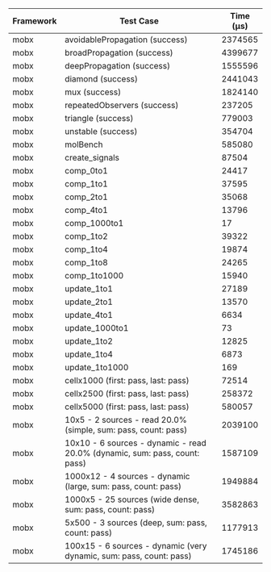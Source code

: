 | Framework | Test Case | Time (μs) |
| --- | --- | --- |
| mobx | avoidablePropagation (success) | 2374565 |
| mobx | broadPropagation (success) | 4399677 |
| mobx | deepPropagation (success) | 1555596 |
| mobx | diamond (success) | 2441043 |
| mobx | mux (success) | 1824140 |
| mobx | repeatedObservers (success) | 237205 |
| mobx | triangle (success) | 779003 |
| mobx | unstable (success) | 354704 |
| mobx | molBench | 585080 |
| mobx | create_signals | 87504 |
| mobx | comp_0to1 | 24417 |
| mobx | comp_1to1 | 37595 |
| mobx | comp_2to1 | 35068 |
| mobx | comp_4to1 | 13796 |
| mobx | comp_1000to1 | 17 |
| mobx | comp_1to2 | 39322 |
| mobx | comp_1to4 | 19874 |
| mobx | comp_1to8 | 24265 |
| mobx | comp_1to1000 | 15940 |
| mobx | update_1to1 | 27189 |
| mobx | update_2to1 | 13570 |
| mobx | update_4to1 | 6634 |
| mobx | update_1000to1 | 73 |
| mobx | update_1to2 | 12825 |
| mobx | update_1to4 | 6873 |
| mobx | update_1to1000 | 169 |
| mobx | cellx1000 (first: pass, last: pass) | 72514 |
| mobx | cellx2500 (first: pass, last: pass) | 258372 |
| mobx | cellx5000 (first: pass, last: pass) | 580057 |
| mobx | 10x5 - 2 sources - read 20.0% (simple, sum: pass, count: pass) | 2039100 |
| mobx | 10x10 - 6 sources - dynamic - read 20.0% (dynamic, sum: pass, count: pass) | 1587109 |
| mobx | 1000x12 - 4 sources - dynamic (large, sum: pass, count: pass) | 1949884 |
| mobx | 1000x5 - 25 sources (wide dense, sum: pass, count: pass) | 3582863 |
| mobx | 5x500 - 3 sources (deep, sum: pass, count: pass) | 1177913 |
| mobx | 100x15 - 6 sources - dynamic (very dynamic, sum: pass, count: pass) | 1745186 |
